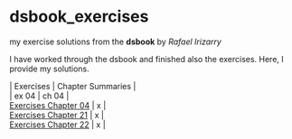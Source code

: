 # dsbook_exercises
my exercise solutions from the **dsbook** by *Rafael Irizarry*

I have worked through the dsbook and finished also the exercises. Here, I provide my solutions.

| Exercises | Chapter Summaries | <br>
| ex 04     | ch 04             | <br>
[Exercises Chapter 04](ex_04_r_basics.html) | x | <br>
[Exercises Chapter 21](ex_21_parsing_dates_and_times.html) | x |<br>
[Exercises Chapter 22](ex_22_text_mining.html) | x |
